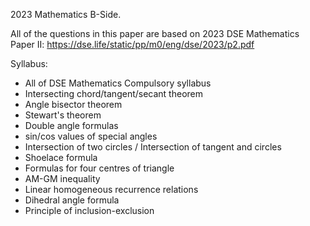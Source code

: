 2023 Mathematics B-Side.

All of the questions in this paper are based on 2023 DSE Mathematics Paper II:
https://dse.life/static/pp/m0/eng/dse/2023/p2.pdf

Syllabus:
- All of DSE Mathematics Compulsory syllabus
- Intersecting chord/tangent/secant theorem
- Angle bisector theorem
- Stewart's theorem
- Double angle formulas
- sin/cos values of special angles
- Intersection of two circles / Intersection of tangent and circles
- Shoelace formula
- Formulas for four centres of triangle
- AM-GM inequality
- Linear homogeneous recurrence relations
- Dihedral angle formula
- Principle of inclusion-exclusion
